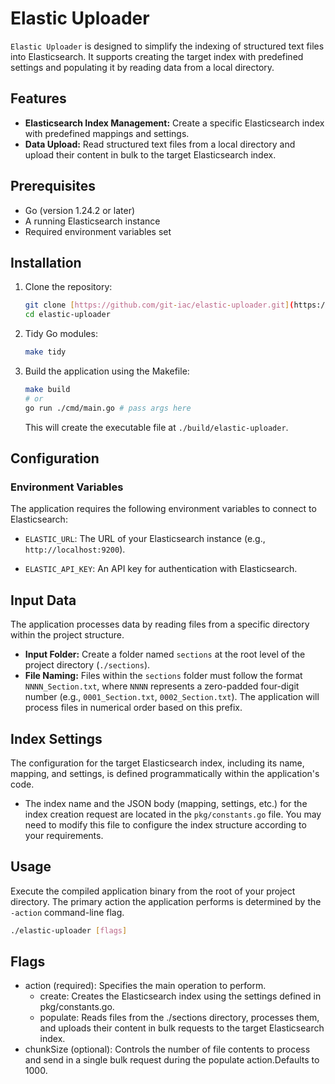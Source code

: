 # Elastic Uploader

`Elastic Uploader` is designed to simplify the indexing of
structured text files into Elasticsearch. It supports creating the target index
with predefined settings and populating it by reading data from a local directory.

## Features

* **Elasticsearch Index Management:** Create a specific Elasticsearch index
with predefined mappings and settings.
* **Data Upload:** Read structured text files from a local directory and
upload their content in bulk to the target Elasticsearch index.

## Prerequisites

* Go (version 1.24.2 or later)
* A running Elasticsearch instance
* Required environment variables set

## Installation

1. Clone the repository:

   ```bash
   git clone [https://github.com/git-iac/elastic-uploader.git](https://github.com/git-iac/elastic-uploader.git)
   cd elastic-uploader
   ```

2. Tidy Go modules:

   ```bash
   make tidy
   ```

3. Build the application using the Makefile:

   ```bash
   make build 
   # or
   go run ./cmd/main.go # pass args here
   ```

   This will create the executable file at `./build/elastic-uploader`.

## Configuration

### Environment Variables

The application requires the following environment variables to connect to Elasticsearch:

* `ELASTIC_URL`: The URL of your Elasticsearch instance (e.g., `http://localhost:9200`).

* `ELASTIC_API_KEY`: An API key for authentication with Elasticsearch.

## Input Data

The application processes data by reading files from a specific directory within
the project structure.

* **Input Folder:** Create a folder named `sections` at the root level of the
project directory (`./sections`).
* **File Naming:** Files within the `sections` folder must follow the format
`NNNN_Section.txt`, where `NNNN` represents a zero-padded four-digit
number (e.g., `0001_Section.txt`, `0002_Section.txt`). The application will process files in numerical order based on this prefix.

## Index Settings

The configuration for the target Elasticsearch index, including its name,
mapping, and settings, is defined programmatically within the application's code.

* The index name and the JSON body (mapping, settings, etc.) for the index
creation request are located in the `pkg/constants.go` file. You may need to
modify this file to configure the index structure according to your requirements.

## Usage

Execute the compiled application binary from the root of your project directory.
The primary action the application performs is determined by the `-action` command-line flag.

```bash
./elastic-uploader [flags]
```

## Flags

* action (required): Specifies the main operation to perform.
  * create: Creates the Elasticsearch index using the settings defined in pkg/constants.go.
  * populate: Reads files from the ./sections directory, processes them, and
  uploads their content in bulk requests to the target Elasticsearch index.
* chunkSize (optional): Controls the number of file contents to process and
send in a single bulk request during the populate action.Defaults to 1000.
